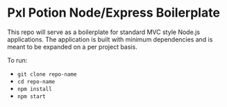 # Pxl Potion Node/Express Boilerplate
This repo will serve as a boilerplate for standard MVC style Node.js applications. The application is built with minimum dependencies and is meant to be expanded on a per project basis.

To run:
- `git clone repo-name`
- `cd repo-name`
- `npm install`
- `npm start`


